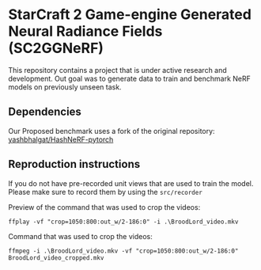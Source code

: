 # StarCraft 2 Game-engine Generated Neural Radiance Fields (SC2GGNeRF)

This repository contains a project that is under active research and development. Out goal was to generate data to train and benchmark NeRF models on previously unseen task.

## Dependencies

Our Proposed benchmark uses a fork of the original repository: [yashbhalgat/HashNeRF-pytorch](https://github.com/yashbhalgat/HashNeRF-pytorch)

## Reproduction instructions

If you do not have pre-recorded unit views that are used to train the model. Please make sure to record them by using the ```src/recorder```

Preview of the command that was used to crop the videos:

```
ffplay -vf "crop=1050:800:out_w/2-186:0" -i .\BroodLord_video.mkv
```

Command that was used to crop the videos:
```
ffmpeg -i .\BroodLord_video.mkv -vf "crop=1050:800:out_w/2-186:0" BroodLord_video_cropped.mkv
```